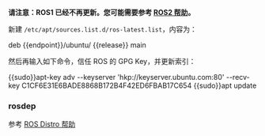 **请注意：ROS1 已经不再更新。您可能需要参考 [ROS2 帮助](../ros2/)。**

新建 `/etc/apt/sources.list.d/ros-latest.list`，内容为：

<tmpl z-input="release" z-path="/etc/apt/sources.list.d/ros-latest.list">
deb {{endpoint}}/ubuntu/ {{release}} main
</tmpl>

然后再输入如下命令，信任 ROS 的 GPG Key，并更新索引：

<tmpl z-lang="bash">
{{sudo}}apt-key adv --keyserver 'hkp://keyserver.ubuntu.com:80' --recv-key C1CF6E31E6BADE8868B172B4F42ED6FBAB17C654
{{sudo}}apt update
</tmpl>

### rosdep

参考 [ROS Distro 帮助](../rosdistro/)
